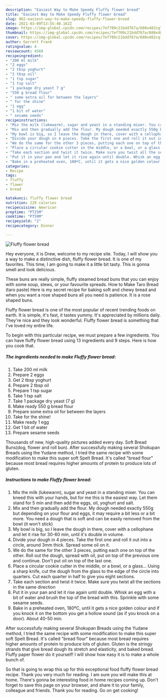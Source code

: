 ```yaml
---
description: "Easiest Way to Make Speedy Fluffy flower bread"
title: "Easiest Way to Make Speedy Fluffy flower bread"
slug: 962-easiest-way-to-make-speedy-fluffy-flower-bread
date: 2021-03-09T13:55:40.162Z
image: https://img-global.cpcdn.com/recipes/7ef709c21bdd767a/680x482cq70/fluffy-flower-bread-recipe-main-photo.jpg
thumbnail: https://img-global.cpcdn.com/recipes/7ef709c21bdd767a/680x482cq70/fluffy-flower-bread-recipe-main-photo.jpg
cover: https://img-global.cpcdn.com/recipes/7ef709c21bdd767a/680x482cq70/fluffy-flower-bread-recipe-main-photo.jpg
author: Garrett Frank
ratingvalue: 4
reviewcount: 4569
recipeingredient:
- "200 ml milk"
- "2 eggs"
- "2 tbsp yoghurt"
- "2 tbsp oil"
- "1 tsp sugar"
- "1 tsp salt"
- "1 package dry yeast 7 g"
- "550 g bread flour"
- " some extra oil for between the layers"
- " for the shine"
- "1 egg"
- "1 bit of water"
- " sesame seeds"
recipeinstructions:
- "Mix the milk (lukewarm), sugar and yeast in a standing mixer. You can kneed this with your hands, but for me this is the easiest way. Let them stand for 5 min and then add the eggs, oil, yoghurt and salt."
- "Mix and then gradually add the flour. My dough needed exactly 550g but depending on your flour and eggs, it may require a bit less or a bit more. You need a dough that is soft and can be easily removed from the bowl (it won&#39;t stick)"
- "My bowl is big, so I leave the dough in there, cover with a cellophane and let it rise for 30-60 min, until it&#39;s double in volume."
- "Divide your dough in 4 pieces. Take the first one and roll it out into a circle, around 3mm thick. Spread some oil on it."
- "We do the same for the other 3 pieces, putting each one on top of the other. Roll out the dough, spread with oil, put on top of the previous one and continue. Don&#39;t put oil on top of the last one."
- "Place a circular cookie cutter in the middle, or a bowl, or a glass... Using a sharp knife, cut the dough from the glass to the edge of the circle into quarters. Cut each quarter in half to give you eight sections."
- "Take each section and twist it twice. Make sure you twist all the sections in the same direction"
- "Put it in your pan and let it rise again until double. Whisk an egg with a bit of water and brush the top of the bread with this. Sprinkle with some sesame seeds."
- "Bake in a preheated oven, 180ºC, until it gets a nice golden colour and if you knock it on the bottom you get a hollow sound (as if you knock on a door). About 40-50 min."
categories:
- Recipe
tags:
- fluffy
- flower
- bread

katakunci: fluffy flower bread 
nutrition: 229 calories
recipecuisine: American
preptime: "PT25M"
cooktime: "PT59M"
recipeyield: "2"
recipecategory: Dinner

---
```



![Fluffy flower bread](https://img-global.cpcdn.com/recipes/7ef709c21bdd767a/680x482cq70/fluffy-flower-bread-recipe-main-photo.jpg)

Hey everyone, it is Drew, welcome to my recipe site. Today, I will show you a way to make a distinctive dish, fluffy flower bread. It is one of my favorites. This time, I am going to make it a little bit tasty. This is gonna smell and look delicious.

These buns are really simple, fluffy steamed bread buns that you can enjoy with some soup, stews, or your favourite spreads. How to Make Taro Bread (taro paste) Here is my secret recipe for baking soft and chewy bread and when you want a rose shaped buns all you need is patience. It is a rose shaped buns.

Fluffy flower bread is one of the most popular of recent trending foods on earth. It is simple, it's fast, it tastes yummy. It's appreciated by millions daily. They're nice and they look wonderful. Fluffy flower bread is something that I've loved my entire life.


To begin with this particular recipe, we must prepare a few ingredients. You can have fluffy flower bread using 13 ingredients and 9 steps. Here is how you cook that.

<!--inarticleads1-->

##### The ingredients needed to make Fluffy flower bread:

1. Take 200 ml milk
1. Prepare 2 eggs
1. Get 2 tbsp yoghurt
1. Prepare 2 tbsp oil
1. Prepare 1 tsp sugar
1. Take 1 tsp salt
1. Take 1 package dry yeast (7 g)
1. Make ready 550 g bread flour
1. Prepare  some extra oil for between the layers
1. Take  for the shine!
1. Make ready 1 egg
1. Get 1 bit of water
1. Prepare  sesame seeds


Thousands of new, high-quality pictures added every day. Soft Bread Buns(dog, flower and roll bun). After successfully making several Shokupan Breads using the Yudane method, I tried the same recipe with some modification to make this super soft Spelt Bread. It&#39;s called &#34;bread flour&#34; because most bread requires higher amounts of protein to produce lots of gluten. 

<!--inarticleads2-->

##### Instructions to make Fluffy flower bread:

1. Mix the milk (lukewarm), sugar and yeast in a standing mixer. You can kneed this with your hands, but for me this is the easiest way. Let them stand for 5 min and then add the eggs, oil, yoghurt and salt.
1. Mix and then gradually add the flour. My dough needed exactly 550g but depending on your flour and eggs, it may require a bit less or a bit more. You need a dough that is soft and can be easily removed from the bowl (it won&#39;t stick)
1. My bowl is big, so I leave the dough in there, cover with a cellophane and let it rise for 30-60 min, until it&#39;s double in volume.
1. Divide your dough in 4 pieces. Take the first one and roll it out into a circle, around 3mm thick. Spread some oil on it.
1. We do the same for the other 3 pieces, putting each one on top of the other. Roll out the dough, spread with oil, put on top of the previous one and continue. Don&#39;t put oil on top of the last one.
1. Place a circular cookie cutter in the middle, or a bowl, or a glass... Using a sharp knife, cut the dough from the glass to the edge of the circle into quarters. Cut each quarter in half to give you eight sections.
1. Take each section and twist it twice. Make sure you twist all the sections in the same direction
1. Put it in your pan and let it rise again until double. Whisk an egg with a bit of water and brush the top of the bread with this. Sprinkle with some sesame seeds.
1. Bake in a preheated oven, 180ºC, until it gets a nice golden colour and if you knock it on the bottom you get a hollow sound (as if you knock on a door). About 40-50 min.


After successfully making several Shokupan Breads using the Yudane method, I tried the same recipe with some modification to make this super soft Spelt Bread. It&#39;s called &#34;bread flour&#34; because most bread requires higher amounts of protein to produce lots of gluten. Gluten is the stringy strands that give bread dough its stretch and elasticity, and baked bread. Fluffy paper flower do it yourself! I will show how easy it is to make a whole bunch of. 

So that is going to wrap this up for this exceptional food fluffy flower bread recipe. Thank you very much for reading. I am sure you will make this at home. There's gonna be interesting food in home recipes coming up. Don't forget to save this page on your browser, and share it to your family, colleague and friends. Thank you for reading. Go on get cooking!
